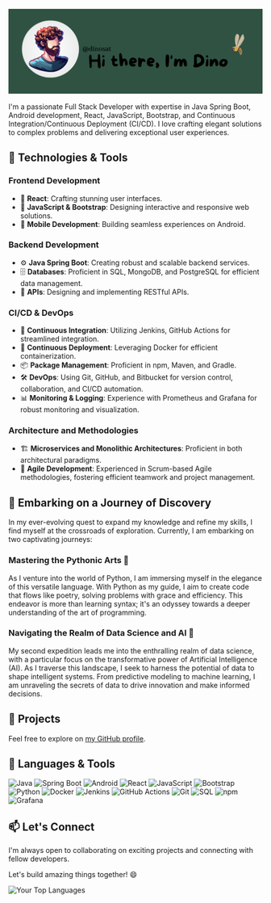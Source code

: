 ![ # Hi there, I'm Dino 👋](https://github.com/dinosat/dinosat/raw/main/banner.png)

I'm a passionate Full Stack Developer with expertise in Java Spring Boot, Android development, React, JavaScript, Bootstrap, and Continuous Integration/Continuous Deployment (CI/CD). I love crafting elegant solutions to complex problems and delivering exceptional user experiences.

## 🔧 Technologies & Tools

### Frontend Development
- 🌟 **React**: Crafting stunning user interfaces.
- 🎨 **JavaScript & Bootstrap**: Designing interactive and responsive web solutions.
- 📱 **Mobile Development**: Building seamless experiences on Android.

### Backend Development
- ⚙️ **Java Spring Boot**: Creating robust and scalable backend services.
- 🗄️ **Databases**: Proficient in SQL, MongoDB, and PostgreSQL for efficient data management.
- 🚀 **APIs**: Designing and implementing RESTful APIs.

### CI/CD & DevOps
- 🔄 **Continuous Integration**: Utilizing Jenkins, GitHub Actions for streamlined integration.
- 🚢 **Continuous Deployment**: Leveraging Docker for efficient containerization.
- 📦 **Package Management**: Proficient in npm, Maven, and Gradle.
- 🛠️ **DevOps**: Using Git, GitHub, and Bitbucket for version control, collaboration, and CI/CD automation.
- 📊 **Monitoring & Logging**: Experience with Prometheus and Grafana for robust monitoring and visualization.

### Architecture and Methodologies
- 🏗️ **Microservices and Monolithic Architectures**: Proficient in both architectural paradigms.
- 🚀 **Agile Development**: Experienced in Scrum-based Agile methodologies, fostering efficient teamwork and project management.


## 🌱 Embarking on a Journey of Discovery

In my ever-evolving quest to expand my knowledge and refine my skills, I find myself at the crossroads of exploration. Currently, I am embarking on two captivating journeys:

### Mastering the Pythonic Arts 🐍

As I venture into the world of Python, I am immersing myself in the elegance of this versatile language. With Python as my guide, I aim to create code that flows like poetry, solving problems with grace and efficiency. This endeavor is more than learning syntax; it's an odyssey towards a deeper understanding of the art of programming.

### Navigating the Realm of Data Science and AI 🤖

My second expedition leads me into the enthralling realm of data science, with a particular focus on the transformative power of Artificial Intelligence (AI). As I traverse this landscape, I seek to harness the potential of data to shape intelligent systems. From predictive modeling to machine learning, I am unraveling the secrets of data to drive innovation and make informed decisions.


## 📂 Projects

Feel free to explore on [my GitHub profile](https://github.com/dinosat).

## 🔧 Languages & Tools

![Java](https://img.icons8.com/color/48/000000/java-coffee-cup-logo.png) 
![Spring Boot](https://img.icons8.com/color/48/000000/spring-logo.png) 
![Android](https://img.icons8.com/color/48/000000/android-os.png) 
![React](https://img.icons8.com/color/48/000000/react-native.png)
![JavaScript](https://img.icons8.com/color/48/000000/javascript.png)
![Bootstrap](https://img.icons8.com/color/48/000000/bootstrap.png)
![Python](https://img.icons8.com/color/48/000000/python.png)
![Docker](https://img.icons8.com/color/48/000000/docker.png)
![Jenkins](https://img.icons8.com/color/48/000000/jenkins.png)
![GitHub Actions](https://img.icons8.com/color/48/000000/github.png)
![Git](https://img.icons8.com/color/48/000000/git.png) 
![SQL](https://img.icons8.com/color/48/000000/sql.png) 
![npm](https://img.icons8.com/color/48/000000/npm.png) 
![Grafana](https://img.icons8.com/color/48/000000/grafana.png)

## 📫 Let's Connect

I'm always open to collaborating on exciting projects and connecting with fellow developers.

Let's build amazing things together! 😄

![Your Top Languages](https://github-readme-stats.vercel.app/api/top-langs/?username=dinosat&layout=compact)


